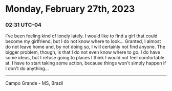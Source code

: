 # Monday, February 27th, 2023

### 02:31 UTC-04

I've been feeling kind of lonely lately. I would like to find a girl that could
become my girlfriend, but I do not know where to look... Granted, I almost do not
leave home and, by not doing so, I will certainly not find anyone. The bigger problem,
though, is that I do not even know where to go. I do have some ideas, but I refuse
going to places I think I would not feel comfortable at. I have to start taking
some action, because things won't simply happen if I don't do anything...

---

Campo Grande - MS, Brazil
